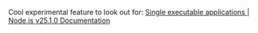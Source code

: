 Cool experimental feature to look out for: [Single executable applications \| Node.js v25.1.0 Documentation](https://nodejs.org/api/single-executable-applications.html)
